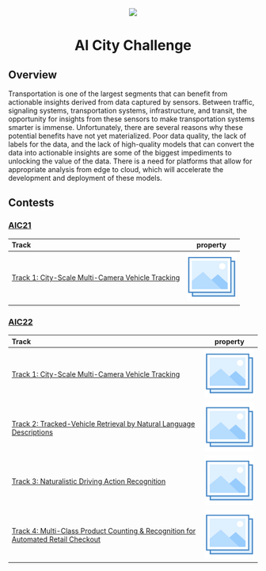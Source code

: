 <div align="center">
<img src="data/ai_city.gif" width="1000">

AI City Challenge
=============================
</div>

## Overview

Transportation is one of the largest segments that can benefit from actionable
insights derived from data captured by sensors. Between traffic, signaling
systems, transportation systems, infrastructure, and transit, the opportunity
for insights from these sensors to make transportation systems smarter is
immense. Unfortunately, there are several reasons why these potential benefits
have not yet materialized. Poor data quality, the lack of labels for the data,
and the lack of high-quality models that can convert the data into actionable
insights are some of the biggest impediments to unlocking the value of the data.
There is a need for platforms that allow for appropriate analysis from edge to
cloud, which will accelerate the development and deployment of these models.

## Contests

### [AIC21](https://www.aicitychallenge.org/2021-ai-city/)

| Track                                                                |       <div style="width:100px">property</div>       |
|:---------------------------------------------------------------------|:---------------------------------------------------:|
| [Track 1: City-Scale Multi-Camera Vehicle Tracking](aic21_track1.md) | [![Track 1](../../data/photo.png)](aic21_track1.md) |

### [AIC22](https://www.aicitychallenge.org/)

| Track                                                                                                |       <div style="width:100px">property</div>       |
|:-----------------------------------------------------------------------------------------------------|:---------------------------------------------------:|
| [Track 1: City-Scale Multi-Camera Vehicle Tracking](aic22_track1.md)                                 | [![Track 1](../../data/photo.png)](aic22_track1.md) |
| [Track 2: Tracked-Vehicle Retrieval by Natural Language Descriptions](aic22_track2.md)               | [![Track 2](../../data/photo.png)](aic22_track2.md) |
| [Track 3: Naturalistic Driving Action Recognition](aic22_track3.md)                                  | [![Track 3](../../data/photo.png)](aic22_track3.md) |
| [Track 4: Multi-Class Product Counting & Recognition for Automated Retail Checkout](aic22_track4.md) | [![Track 4](../../data/photo.png)](aic22_track4.md) |
